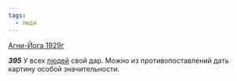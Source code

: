 ```yaml
---
tags:
  - люди
---
```


[Агни-Йога 1929г](/agni/1929)

___395___
У всех [людей](/tag/#люди) свой дар. Можно из противопоставлений дать картину особой значительности.